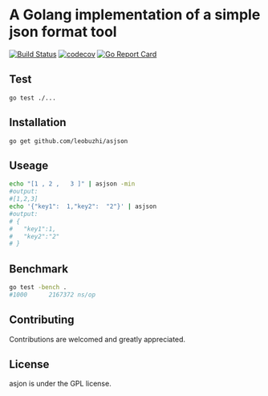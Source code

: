 # A Golang implementation of a simple json format tool
[![Build Status](https://travis-ci.org/leobuzhi/asjson.svg?branch=master)](https://travis-ci.org/leobuzhi/asjson)
[![codecov](https://codecov.io/gh/leobuzhi/asjson/branch/master/graph/badge.svg)](https://codecov.io/gh/leobuzhi/asjson)
[![Go Report Card](https://goreportcard.com/badge/github.com/leobuzhi/asjson)](https://goreportcard.com/report/github.com/leobuzhi/asjson)

## Test
```
go test ./...
```

## Installation
```
go get github.com/leobuzhi/asjson
```

## Useage
```sh
echo "[1 , 2 ,   3 ]" | asjson -min
#output:
#[1,2,3]
echo '{"key1":  1,"key2":  "2"}' | asjson 
#output:
# {
#   "key1":1,
#   "key2":"2"
# }
```

## Benchmark
```sh
go test -bench .
#1000	   2167372 ns/op
```

## Contributing
Contributions are welcomed and greatly appreciated.

## License
asjon is under the GPL license.

